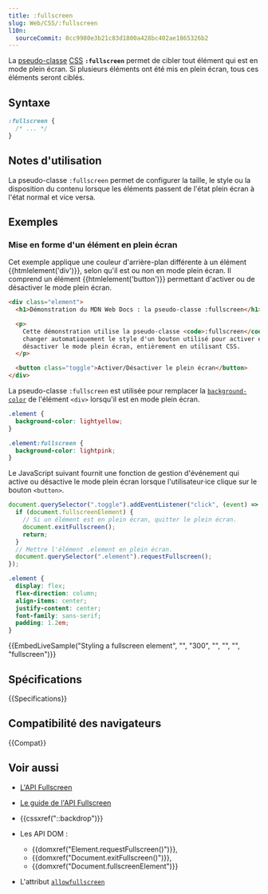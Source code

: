 ```yaml
---
title: :fullscreen
slug: Web/CSS/:fullscreen
l10n:
  sourceCommit: 0cc9980e3b21c83d1800a428bc402ae1865326b2
---
```


La [pseudo-classe](/fr/docs/Web/CSS/Pseudo-classes) [CSS](/fr/docs/Web/CSS) **`:fullscreen`** permet de cibler tout élément qui est en mode plein écran. Si plusieurs éléments ont été mis en plein écran, tous ces éléments seront ciblés.

## Syntaxe

```css
:fullscreen {
  /* ... */
}
```

## Notes d'utilisation

La pseudo-classe `:fullscreen` permet de configurer la taille, le style ou la disposition du contenu lorsque les éléments passent de l'état plein écran à l'état normal et vice versa.

## Exemples

### Mise en forme d'un élément en plein écran

Cet exemple applique une couleur d'arrière-plan différente à un élément {{htmlelement('div')}}, selon qu'il est ou non en mode plein écran. Il comprend un élément {{htmlelement('button')}} permettant d'activer ou de désactiver le mode plein écran.

```html
<div class="element">
  <h1>Démonstration du MDN Web Docs : la pseudo-classe :fullscreen</h1>

  <p>
    Cette démonstration utilise la pseudo-classe <code>:fullscreen</code> pour
    changer automatiquement le style d'un bouton utilisé pour activer et
    désactiver le mode plein écran, entièrement en utilisant CSS.
  </p>

  <button class="toggle">Activer/Désactiver le plein écran</button>
</div>
```

La pseudo-classe `:fullscreen` est utilisée pour remplacer la [`background-color`](/fr/docs/Web/CSS/background-color) de l'élément `<div>` lorsqu'il est en mode plein écran.

```css
.element {
  background-color: lightyellow;
}

.element:fullscreen {
  background-color: lightpink;
}
```

Le JavaScript suivant fournit une fonction de gestion d'événement qui active ou désactive le mode plein écran lorsque l'utilisateur·ice clique sur le bouton `<button>`.

```js
document.querySelector(".toggle").addEventListener("click", (event) => {
  if (document.fullscreenElement) {
    // Si un élément est en plein écran, quitter le plein écran.
    document.exitFullscreen();
    return;
  }
  // Mettre l'élément .element en plein écran.
  document.querySelector(".element").requestFullscreen();
});
```

```css hidden
.element {
  display: flex;
  flex-direction: column;
  align-items: center;
  justify-content: center;
  font-family: sans-serif;
  padding: 1.2em;
}
```

{{EmbedLiveSample("Styling a fullscreen element", "", "300", "", "", "", "fullscreen")}}

## Spécifications

{{Specifications}}

## Compatibilité des navigateurs

{{Compat}}

## Voir aussi

- [L'API Fullscreen](/fr/docs/Web/API/Fullscreen_API)
- [Le guide de l'API Fullscreen](/fr/docs/Web/API/Fullscreen_API/Guide)
- {{cssxref("::backdrop")}}
- Les API DOM :
  - {{domxref("Element.requestFullscreen()")}},
  - {{domxref("Document.exitFullscreen()")}},
  - {{domxref("Document.fullscreenElement")}}

- L'attribut [`allowfullscreen`](/fr/docs/Web/HTML/Reference/Elements/iframe#allowfullscreen)

